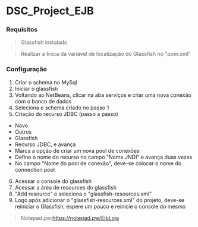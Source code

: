 # DSC_Project_EJB

### Requisitos


> Glassfish instalado


> Realizar a troca da variável de localização do Glassfish no "pom.xml"

### Configuração
1. Criar o schema no MySql
2. Iniciar o glassfish
3. Voltando ao NetBeans, clicar na aba serviços e criar uma nova conexão com o banco de dados
4. Seleciona o schema criado no passo 1
5. Criação do recurso JDBC (passo a passo)
  * Novo
  * Outros
  * Glassfish
  * Recurso JDBC, e avança
  * Marca a opção de criar um nova pool de conexões
  * Define o nome do recurso no campo "Nome JNDI" e avança duas vezes
  * No campo "Nome do pool de conexão", deve-se colocar o nome do connection pool
6. Acessar o console do glassfish 
7. Acessar a área de resources do glassfish
8. "Add resource" e seleciona o "glassfish-resources.xml"
9. Logo após adicionar o "glassfish-resources.xml" do projeto, deve-se reiniciar o Glassfish, espere um pouco e reinicie o console do mesmo


> Notepad.pw:https://notepad.pw/EjbLoja
